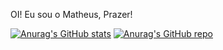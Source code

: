 OI! Eu sou o Matheus, Prazer!

[![Anurag's GitHub stats](https://github-readme-stats.vercel.app/api?username=AshPolluXc6&show_icons=true&theme=radical)](https://github.com/AshPolluXc6/github-readme-stats)
[![Anurag's GitHub repo](https://github-readme-stats.vercel.app/api?username=AshPolluXc6&show_icons=true&theme=radical)](https://github.com/AshPolluXc6/github-readme-stats)

